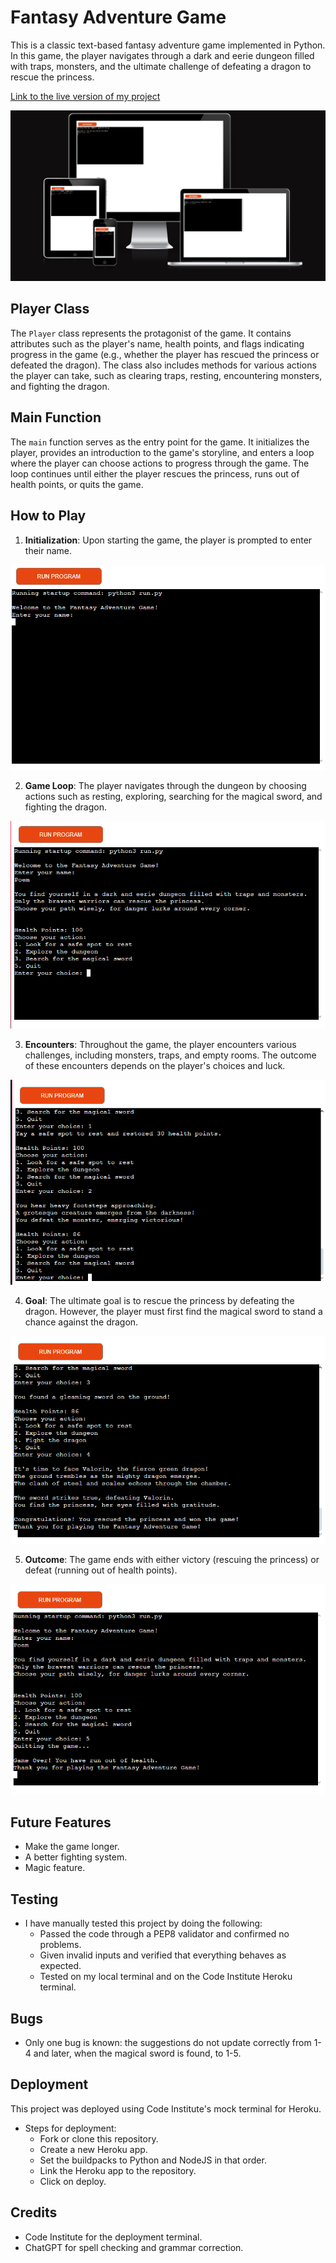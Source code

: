 # Fantasy Adventure Game

This is a classic text-based fantasy adventure game implemented in Python. In this game, the player navigates through a dark and eerie dungeon filled with traps, monsters, and the ultimate challenge of defeating a dragon to rescue the princess.

[Link to the live version of my project](https://text-adventure-game4411-401cdff8aacc.herokuapp.com)

![Start](Assets/Images/responsive.PNG)

## Player Class

The `Player` class represents the protagonist of the game. It contains attributes such as the player's name, health points, and flags indicating progress in the game (e.g., whether the player has rescued the princess or defeated the dragon). The class also includes methods for various actions the player can take, such as clearing traps, resting, encountering monsters, and fighting the dragon.

## Main Function

The `main` function serves as the entry point for the game. It initializes the player, provides an introduction to the game's storyline, and enters a loop where the player can choose actions to progress through the game. The loop continues until either the player rescues the princess, runs out of health points, or quits the game.

## How to Play

1. **Initialization**: Upon starting the game, the player is prompted to enter their name.

![Start](Assets/Images/start.PNG)

2. **Game Loop**: The player navigates through the dungeon by choosing actions such as resting, exploring, searching for the magical sword, and fighting the dragon.

![Choices](Assets/Images/options.PNG)

3. **Encounters**: Throughout the game, the player encounters various challenges, including monsters, traps, and empty rooms. The outcome of these encounters depends on the player's choices and luck.

![Encounter](Assets/Images/Random.PNG)

4. **Goal**: The ultimate goal is to rescue the princess by defeating the dragon. However, the player must first find the magical sword to stand a chance against the dragon.

![Win](Assets/Images/winning.PNG)

5. **Outcome**: The game ends with either victory (rescuing the princess) or defeat (running out of health points).

![End](Assets/Images/end.PNG)

## Future Features
- Make the game longer.
- A better fighting system.
- Magic feature.

## Testing

- I have manually tested this project by doing the following:
    - Passed the code through a PEP8 validator and confirmed no problems.
    - Given invalid inputs and verified that everything behaves as expected.
    - Tested on my local terminal and on the Code Institute Heroku terminal.

## Bugs
- Only one bug is known: the suggestions do not update correctly from 1-4 and later, when the magical sword is found, to 1-5.

## Deployment

This project was deployed using Code Institute's mock terminal for Heroku.

- Steps for deployment:
    - Fork or clone this repository.
    - Create a new Heroku app.
    - Set the buildpacks to Python and NodeJS in that order.
    - Link the Heroku app to the repository.
    - Click on deploy.

## Credits

- Code Institute for the deployment terminal.
- ChatGPT for spell checking and grammar correction.
